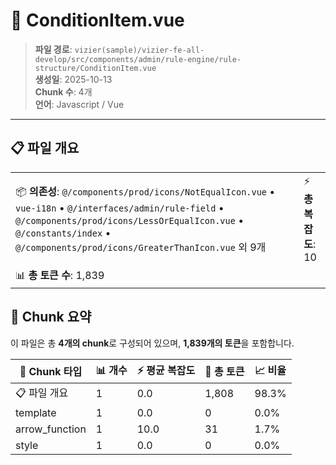 # 📄 ConditionItem.vue

> **파일 경로**: `vizier(sample)/vizier-fe-all-develop/src/components/admin/rule-engine/rule-structure/ConditionItem.vue`  
> **생성일**: 2025-10-13  
> **Chunk 수**: 4개  
> **언어**: Javascript / Vue
---





## 📋 파일 개요

| | |
|--|--|
| 📦 **의존성**: `@/components/prod/icons/NotEqualIcon.vue` • `vue-i18n` • `@/interfaces/admin/rule-field` • `@/components/prod/icons/LessOrEqualIcon.vue` • `@/constants/index` • `@/components/prod/icons/GreaterThanIcon.vue` 외 9개 | ⚡ **총 복잡도**: 10 |
| 📊 **총 토큰 수**: 1,839 |  |






## 🧩 Chunk 요약

이 파일은 총 **4개의 chunk**로 구성되어 있으며, **1,839개의 토큰**을 포함합니다.

| 🧩 Chunk 타입 | 📊 개수 | ⚡ 평균 복잡도 | 📝 총 토큰 | 📈 비율 |
|---------------|--------|-------------|----------|--------|
| 📋 파일 개요 | 1 | 0.0 | 1,808 | 98.3% |
| template | 1 | 0.0 | 0 | 0.0% |
| arrow_function | 1 | 10.0 | 31 | 1.7% |
| style | 1 | 0.0 | 0 | 0.0% |

